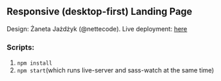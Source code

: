 ## Responsive (desktop-first) Landing Page

Design: Żaneta Jażdżyk (@nettecode).
Live deployment: [here](https://zh-betina.github.io/Landing-page-ZJ/)

### Scripts:

  1) `npm install`
  2) `npm start`(which runs live-server and sass-watch at the same time)
